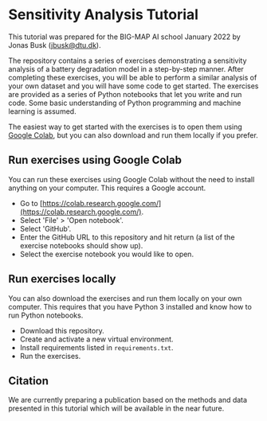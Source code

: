 # Sensitivity Analysis Tutorial

This tutorial was prepared for the BIG-MAP AI school January 2022 by Jonas Busk (jbusk@dtu.dk).

The repository contains a series of exercises demonstrating a sensitivity analysis of a battery degradation model in a step-by-step manner.
After completing these exercises, you will be able to perform a similar analysis of your own dataset and you will have some code to get started.
The exercises are provided as a series of Python notebooks that let you write and run code.
Some basic understanding of Python programming and machine learning is assumed.

The easiest way to get started with the exercises is to open them using [Google Colab](https://colab.research.google.com/), but you can also download and run them locally if you prefer.


## Run exercises using Google Colab

You can run these exercises using Google Colab without the need to install anything on your computer.
This requires a Google account.

* Go to [https://colab.research.google.com/](https://colab.research.google.com/).
* Select 'File' > 'Open notebook'.
* Select 'GitHub'.
* Enter the GitHub URL to this repository and hit return (a list of the exercise notebooks should show up).
* Select the exercise notebook you would like to open.


## Run exercises locally

You can also download the exercises and run them locally on your own computer.
This requires that you have Python 3 installed and know how to run Python notebooks.

* Download this repository.
* Create and activate a new virtual environment.
* Install requirements listed in `requirements.txt`.
* Run the exercises.


## Citation

We are currently preparing a publication based on the methods and data presented in this tutorial which will be available in the near future.
